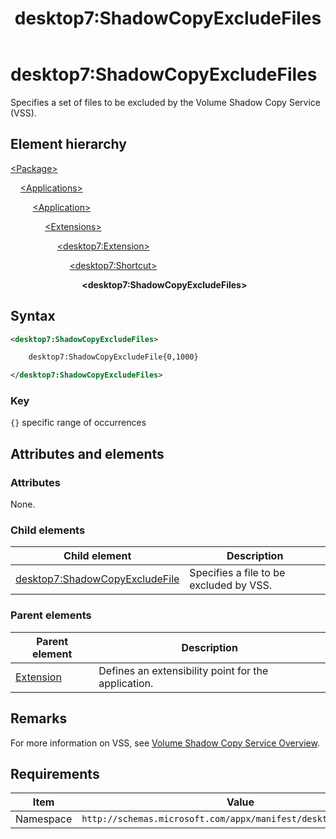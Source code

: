 ﻿---
title: desktop7:ShadowCopyExcludeFiles
description: Specifies a set of files to be excluded by the Volume Shadow Copy Service (VSS).
ms.date: 10/15/2021
ms.topic: reference
keywords: windows 10, uwp, schema, manifest, desktop, extension 
ms.custom: 19H1
---

# desktop7:ShadowCopyExcludeFiles

Specifies a set of files to be excluded by the Volume Shadow Copy Service (VSS).

## Element hierarchy

[\<Package\>](element-package.md)

&nbsp;&nbsp;&nbsp;&nbsp;[\<Applications\>](element-applications.md)

&nbsp;&nbsp;&nbsp;&nbsp; &nbsp;&nbsp;&nbsp;&nbsp;[\<Application\>](element-application.md)

&nbsp;&nbsp;&nbsp;&nbsp; &nbsp;&nbsp;&nbsp;&nbsp; &nbsp;&nbsp;&nbsp;&nbsp;[\<Extensions\>](element-1-extensions.md)

&nbsp;&nbsp;&nbsp;&nbsp; &nbsp;&nbsp;&nbsp;&nbsp; &nbsp;&nbsp;&nbsp;&nbsp; &nbsp;&nbsp;&nbsp;&nbsp;[\<desktop7:Extension\>](element-desktop7-extension.md)

&nbsp;&nbsp;&nbsp;&nbsp; &nbsp;&nbsp;&nbsp;&nbsp; &nbsp;&nbsp;&nbsp;&nbsp; &nbsp;&nbsp;&nbsp;&nbsp; &nbsp;&nbsp;&nbsp;&nbsp;[\<desktop7:Shortcut\>](element-desktop7-shortcut.md)

&nbsp;&nbsp;&nbsp;&nbsp; &nbsp;&nbsp;&nbsp;&nbsp; &nbsp;&nbsp;&nbsp;&nbsp; &nbsp;&nbsp;&nbsp;&nbsp; &nbsp;&nbsp;&nbsp;&nbsp; &nbsp;&nbsp;&nbsp;&nbsp;**\<desktop7:ShadowCopyExcludeFiles\>**

## Syntax

```xml
<desktop7:ShadowCopyExcludeFiles>

    desktop7:ShadowCopyExcludeFile{0,1000}

</desktop7:ShadowCopyExcludeFiles>
```

### Key

`{}` specific range of occurrences

## Attributes and elements

### Attributes

None.

### Child elements

| Child element | Description |
|-|-|
| [desktop7:ShadowCopyExcludeFile](element-desktop7-shadowcopyexcludefile.md) | Specifies a file to be excluded by VSS. |  

### Parent elements

| Parent element | Description |
|-|-|
| [Extension](element-desktop7-extension.md) | Defines an extensibility point for the application. |  

## Remarks

For more information on VSS, see [Volume Shadow Copy Service Overview](/windows/win32/vss/volume-shadow-copy-service-overview).

## Requirements

| Item  | Value  |
|--|--|
| Namespace | `http://schemas.microsoft.com/appx/manifest/desktop/windows10/7` |

